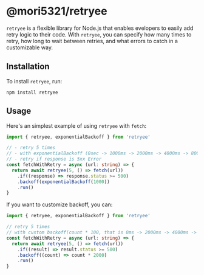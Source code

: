 # @mori5321/retryee
`retryee` is a flexible library for Node.js that enables evelopers to easily add retry logic to their code.
With `retryee`, you can specify how many times to retry, how long to wait between retries, and what errors to catch in a customizable way. 

## Installation
To install `retryee`, run:

```
npm install retryee
```

## Usage
Here's an simplest example of using `retryee` with `fetch`:

```typescript
import { retryee, exponentialBackoff } from 'retryee'

// - retry 5 times
// - with exponentialBackoff (0sec -> 1000ms -> 2000ms -> 4000ms -> 8000ms)
// - retry if response is 5xx Error
const fetchWithRetry = async (url: string) => {
  return await retryee(5, () => fetch(url))
    .if((response) => response.status >= 500)
    .backoff(exponentialBackoff(1000))
    .run()
}
```

If you want to customize backoff, you can:
```typescript
import { retryee, exponentialBackoff } from 'retryee'

// retry 5 times
// with custom backoff(count * 100, that is 0ms -> 2000ms -> 4000ms -> 6000ms -> 8000ms)
const fetchWithRetry = async (url: string) => {
  return await retryee(5, () => fetch(url))
    .if((result) => result.status >= 500)
    .backoff((count) => count * 2000)
    .run()
}
```
